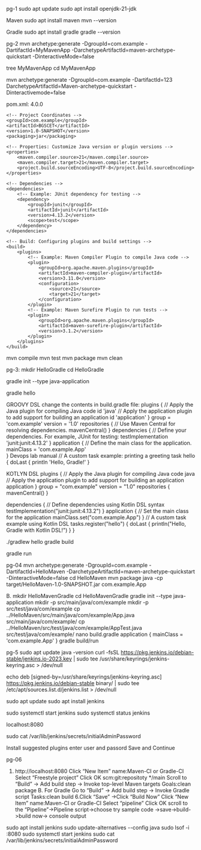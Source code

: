 pg-1
sudo apt update
sudo apt install openjdk-21-jdk

Maven
sudo apt install maven
mvn --version

Gradle
sudo apt install gradle
gradle --version

pg-2
mvn archetype:generate -DgroupId=com.example -DartifactId=MyMavenApp -DarchetypeArtifactId=maven-archetype-quickstart -DinteractiveMode=false

tree MyMavenApp
cd MyMavenApp

mvn archetype:generate -DgroupId=com.example -DartifactId=123 DarchetypeArtifactId=Maven-archetype-quickstart -Dinteractivemode=false

pom.xml:
<project xmlns="http://maven.apache.org/POM/4.0.0"
         xmlns:xsi="http://www.w3.org/2001/XMLSchema-instance"
         xsi:schemaLocation="http://maven.apache.org/POM/4.0.0
         http://maven.apache.org/xsd/maven-4.0.0.xsd">
    <modelVersion>4.0.0</modelVersion>

    <!-- Project Coordinates -->
    <groupId>com.example</groupId>
    <artifactId>BGSCET</artifactId>
    <version>1.0-SNAPSHOT</version>
    <packaging>jar</packaging>

    <!-- Properties: Customize Java version or plugin versions -->
    <properties>
        <maven.compiler.source>21</maven.compiler.source>
        <maven.compiler.target>21</maven.compiler.target>
        <project.build.sourceEncoding>UTF-8</project.build.sourceEncoding>
    </properties>

    <!-- Dependencies -->
    <dependencies>
        <!-- Example: JUnit dependency for testing -->
        <dependency>
            <groupId>junit</groupId>
            <artifactId>junit</artifactId>
            <version>4.13.2</version>
            <scope>test</scope>
        </dependency>
    </dependencies>

    <!-- Build: Configuring plugins and build settings -->
    <build>
        <plugins>
            <!-- Example: Maven Compiler Plugin to compile Java code -->
            <plugin>
                <groupId>org.apache.maven.plugins</groupId>
                <artifactId>maven-compiler-plugin</artifactId>
                <version>3.11.0</version>
                <configuration>
                    <source>21</source>
                    <target>21</target>
                </configuration>
            </plugin>
            <!-- Example: Maven Surefire Plugin to run tests -->
            <plugin>
                <groupId>org.apache.maven.plugins</groupId>
                <artifactId>maven-surefire-plugin</artifactId>
                <version>3.1.2</version>
            </plugin>
        </plugins>
    </build>
</project>


mvn compile
mvn test
mvn package
mvn clean


pg-3:
mkdir HelloGradle
cd HelloGradle

gradle init --type java-application

gradle hello

GROOVY DSL
change the contents in build.gradle file:
plugins { 
// Apply the Java plugin for compiling Java code 
id 'java' 
// Apply the application plugin to add support for building an 
application 
id 'application' 
} 
group = 'com.example' 
version = '1.0' 
repositories { 
// Use Maven Central for resolving dependencies. 
mavenCentral() 
} 
dependencies { 
// Define your dependencies. For example, JUnit for testing: 
testImplementation 'junit:junit:4.13.2' 
} 
application { 
// Define the main class for the application. 
mainClass = 'com.example.App'  
} 
Devops lab manual 
// A custom task example: printing a greeting 
task hello { 
doLast { 
println 'Hello, Gradle!' 
}

KOTLYN DSL 
plugins { 
// Apply the Java plugin for compiling Java code 
java 
// Apply the application plugin to add support for building an 
application 
application 
} 
group = "com.example" 
version = "1.0" 
repositories { 
mavenCentral() 
} 

dependencies { 
// Define dependencies using Kotlin DSL syntax 
testImplementation("junit:junit:4.13.2") 
} 
application { 
// Set the main class for the application 
mainClass.set("com.example.App") 
} 
// A custom task example using Kotlin DSL 
tasks.register("hello") { 
doLast { 
println("Hello, Gradle with Kotlin DSL!") 
} 
} 

./gradlew hello
gradle build

gradle run

pg-04
mvn archetype:generate -DgroupId=com.example -DartifactId=HelloMaven -DarchetypeArtifactId=maven-archetype-quickstart -DinteractiveMode=false
cd HelloMaven
mvn package
java -cp target/HelloMaven-1.0-SNAPSHOT.jar com.example.App


B.
mkdir HelloMavenGradle
cd HelloMavenGradle
gradle init --type java-application
mkdir -p src/main/java/com/example
mkdir -p src/test/java/com/example
cp ../HelloMaven/src/main/java/com/example/App.java src/main/java/com/example/
cp ../HelloMaven/src/test/java/com/example/AppTest.java src/test/java/com/example/
nano build.gradle
application {
    mainClass = 'com.example.App'
}
gradle build/run


pg-5
sudo apt update
java -version
curl -fsSL https://pkg.jenkins.io/debian-stable/jenkins.io-2023.key | sudo tee /usr/share/keyrings/jenkins-keyring.asc > /dev/null

echo deb [signed-by=/usr/share/keyrings/jenkins-keyring.asc] https://pkg.jenkins.io/debian-stable binary/ | sudo tee /etc/apt/sources.list.d/jenkins.list > /dev/null

sudo apt update
sudo apt install jenkins

sudo systemctl start jenkins
sudo systemctl status jenkins

localhost:8080

sudo cat /var/lib/jenkins/secrets/initialAdminPassword

Install suggested plugins
enter user and passord
Save and Continue

pg-06
1. http://localhost:8080
Click “New Item”
name:Maven-CI or Gradle-CI
Select “Freestyle project”
Click OK
scm:git:repositoty
*/main
Scroll to “Build” → Add build step → Invoke top-level Maven targets Goals:clean package
 B. For Gradle
 Go to “Build” → Add build step → Invoke Gradle script
Tasks:clean build
6.Click “Save” ->Click “Build Now”
Click “New Item”
name:Maven-CI or Gradle-CI
Select “pipeline”
Click OK
scroll to the “Pipeline”->Pipeline script->choose try sample code ->save->build->build now-> console output




sudo apt install jenkins
sudo update-alternatives --config java
 sudo lsof -i :8080
 sudo systemctl start jenkins
 sudo cat /var/lib/jenkins/secrets/initialAdminPassword
